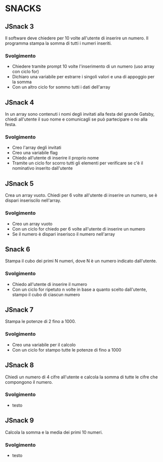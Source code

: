 # SNACKS

## JSnack 3

Il software deve chiedere per 10 volte all'utente di inserire un numero.
Il programma stampa la somma di tutti i numeri inseriti.

### Svolgimento

- Chiedere tramite prompt 10 volte l'inserimento di un numero (uso array con ciclo for)
- Dichiaro una variabile per estrarre i singoli valori e una di appoggio per la somma
- Con un altro ciclo for sommo tutti i dati dell'array

## JSnack 4

In un array sono contenuti i nomi degli invitati alla festa del grande
Gatsby, chiedi all'utente il suo nome e comunicagli se può partecipare o
no alla festa.

### Svolgimento

- Creo l'array degli invitati
- Creo una variabile flag
- Chiedo all'utente di inserire il proprio nome
- Tramite un ciclo for scorro tutti gli elementi per verificare se c'è il nominativo inserito dall'utente

## JSnack 5

Crea un array vuoto.
Chiedi per 6 volte all'utente di inserire un numero,
se è dispari inseriscilo nell'array.

### Svolgimento

- Creo un array vuoto
- Con un ciclo for chiedo per 6 volte all'utente di inserire un numero
- Se il numero è dispari
  inserisco il numero nell'array

## Snack 6

Stampa il cubo dei primi N numeri,
dove N è un numero indicato dall'utente.

### Svolgimento

- Chiedo all'utente di inserire il numero
- Con un ciclo for ripetuto n volte in base a quanto scelto dall'utente, stampo il cubo di ciascun numero

## JSnack 7

Stampa le potenze di 2 fino a 1000.

### Svolgimento

- Creo una variabile per il calcolo
- Con un ciclo for stampo tutte le potenze di fino a 1000

## JSnack 8

Chiedi un numero di 4 cifre all'utente
e calcola la somma di tutte le cifre che compongono il numero.

### Svolgimento

- testo

## JSnack 9

Calcola la somma e la media dei primi 10 numeri.

### Svolgimento

- testo
